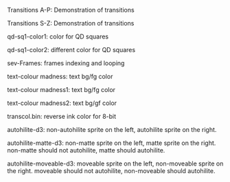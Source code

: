 Transitions A-P: Demonstration of transitions 

Transitions S-Z: Demonstration of transitions

qd-sq1-color1: color for QD squares

qd-sq1-color2: different color for QD squares

sev-Frames: frames indexing and looping

text-colour madness: text bg/fg color

text-colour madness1: text bg/fg color

text-colour madness2: text bg/gf color

transcol.bin: reverse ink color for 8-bit

autohilite-d3: non-autohilite sprite on the left, autohilite sprite on the right.

autohilite-matte-d3: non-matte sprite on the left, matte sprite on the right. non-matte should not autohilite, matte should autohilite.

autohilite-moveable-d3: moveable sprite on the left, non-moveable sprite on the right. moveable should not autohilite, non-moveable should autohilite.